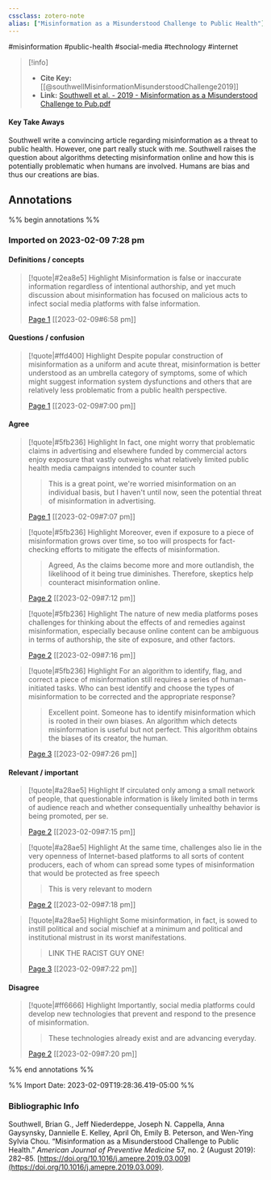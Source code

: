 ```yaml
---
cssclass: zotero-note
alias: ["Misinformation as a Misunderstood Challenge to Public Health"]
---
```

#misinformation #public-health #social-media #technology #internet 
> [!info]
> - **Cite Key:** [[@southwellMisinformationMisunderstoodChallenge2019]]
> - **Link:** [Southwell et al. - 2019 - Misinformation as a Misunderstood Challenge to Pub.pdf](file://C:\Users\conco\Zotero\storage\MIST2VSE\Southwell%20et%20al.%20-%202019%20-%20Misinformation%20as%20a%20Misunderstood%20Challenge%20to%20Pub.pdf)

#### Key Take Aways
Southwell write a convincing article regarding misinformation as a threat to public health. However, one part really stuck with me. Southwell raises the question about algorithms detecting misinformation online and how this is potentially problematic when humans are involved. Humans are bias and thus our creations are bias. 

## Annotations
%% begin annotations %%
### Imported on 2023-02-09 7:28 pm

#### Definitions / concepts

> [!quote|#2ea8e5] Highlight
> Misinformation is false or inaccurate information regardless of intentional authorship, and yet much discussion about misinformation has focused on malicious acts to infect social media platforms with false information.
>
> [Page 1](zotero://open-pdf/library/items/MIST2VSE?page=1) [[2023-02-09#6:58 pm]]

#### Questions / confusion

> [!quote|#ffd400] Highlight
> Despite popular construction of misinformation as a uniform and acute threat, misinformation is better understood as an umbrella category of symptoms, some of which might suggest information system dysfunctions and others that are relatively less problematic from a public health perspective.
>
> [Page 1](zotero://open-pdf/library/items/MIST2VSE?page=1) [[2023-02-09#7:00 pm]]

#### Agree

> [!quote|#5fb236] Highlight
> In fact, one might worry that problematic claims in advertising and elsewhere funded by commercial actors enjoy exposure that vastly outweighs what relatively limited public health media campaigns intended to counter such
>
>> This is a great point, we're worried misinformation on an individual basis, but I haven't until now, seen the potential threat of misinformation in advertising.
>
> [Page 1](zotero://open-pdf/library/items/MIST2VSE?page=1) [[2023-02-09#7:07 pm]]

> [!quote|#5fb236] Highlight
> Moreover, even if exposure to a piece of misinformation grows over time, so too will prospects for fact-checking efforts to mitigate the effects of misinformation.
>
>> Agreed, As the claims become more and more outlandish, the likelihood of it being true diminishes. Therefore, skeptics help counteract misinformation online.
>
> [Page 2](zotero://open-pdf/library/items/MIST2VSE?page=2) [[2023-02-09#7:12 pm]]

> [!quote|#5fb236] Highlight
> The nature of new media platforms poses challenges for thinking about the effects of and remedies against misinformation, especially because online content can be ambiguous in terms of authorship, the site of exposure, and other factors.
>
> [Page 2](zotero://open-pdf/library/items/MIST2VSE?page=2) [[2023-02-09#7:16 pm]]

> [!quote|#5fb236] Highlight
> For an algorithm to identify, flag, and correct a piece of misinformation still requires a series of human-initiated tasks. Who can best identify and choose the types of misinformation to be corrected and the appropriate response?
>
>> Excellent point. Someone has to identify misinformation which is rooted in their own biases. An algorithm which detects misinformation is useful but not perfect. This algorithm obtains the biases of its creator, the human.
>
> [Page 3](zotero://open-pdf/library/items/MIST2VSE?page=3) [[2023-02-09#7:26 pm]]

#### Relevant / important

> [!quote|#a28ae5] Highlight
> If circulated only among a small network of people, that questionable information is likely limited both in terms of audience reach and whether consequentially unhealthy behavior is being promoted, per se.
>
> [Page 2](zotero://open-pdf/library/items/MIST2VSE?page=2) [[2023-02-09#7:15 pm]]

> [!quote|#a28ae5] Highlight
> At the same time, challenges also lie in the very openness of Internet-based platforms to all sorts of content producers, each of whom can spread some types of misinformation that would be protected as free speech
>
>> This is very relevant to modern
>
> [Page 2](zotero://open-pdf/library/items/MIST2VSE?page=2) [[2023-02-09#7:18 pm]]

> [!quote|#a28ae5] Highlight
> Some misinformation, in fact, is sowed to instill political and social mischief at a minimum and political and institutional mistrust in its worst manifestations.
>
>> LINK THE RACIST GUY ONE!
>
> [Page 3](zotero://open-pdf/library/items/MIST2VSE?page=3) [[2023-02-09#7:22 pm]]

#### Disagree

> [!quote|#ff6666] Highlight
> Importantly, social media platforms could develop new technologies that prevent and respond to the presence of misinformation.
>
>> These technologies already exist and are advancing everyday.
>
> [Page 2](zotero://open-pdf/library/items/MIST2VSE?page=2) [[2023-02-09#7:20 pm]]


%% end annotations %%

%% Import Date: 2023-02-09T19:28:36.419-05:00 %%

### Bibliographic Info
Southwell, Brian G., Jeff Niederdeppe, Joseph N. Cappella, Anna Gaysynsky, Dannielle E. Kelley, April Oh, Emily B. Peterson, and Wen-Ying Sylvia Chou. “Misinformation as a Misunderstood Challenge to Public Health.” _American Journal of Preventive Medicine_ 57, no. 2 (August 2019): 282–85. [https://doi.org/10.1016/j.amepre.2019.03.009](https://doi.org/10.1016/j.amepre.2019.03.009).